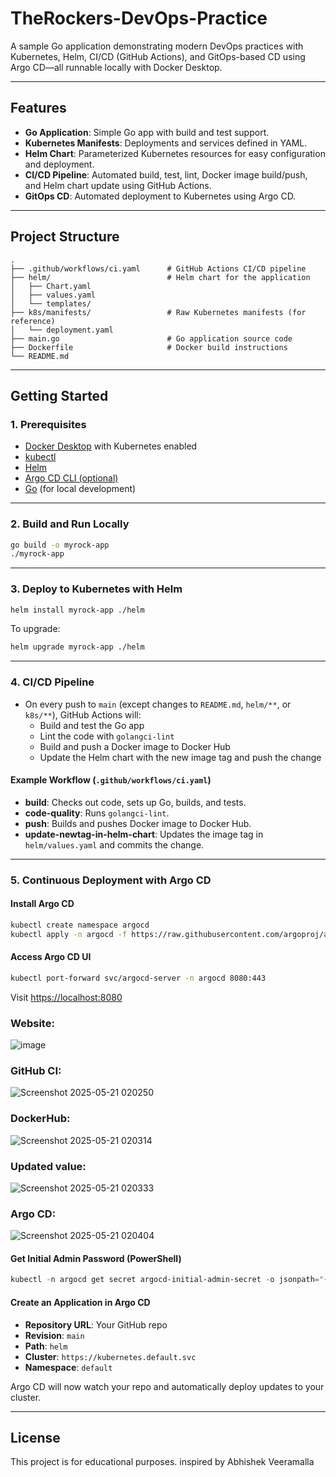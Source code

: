 # TheRockers-DevOps-Practice

A sample Go application demonstrating modern DevOps practices with Kubernetes, Helm, CI/CD (GitHub Actions), and GitOps-based CD using Argo CD—all runnable locally with Docker Desktop.

---

## Features

- **Go Application**: Simple Go app with build and test support.
- **Kubernetes Manifests**: Deployments and services defined in YAML.
- **Helm Chart**: Parameterized Kubernetes resources for easy configuration and deployment.
- **CI/CD Pipeline**: Automated build, test, lint, Docker image build/push, and Helm chart update using GitHub Actions.
- **GitOps CD**: Automated deployment to Kubernetes using Argo CD.

---

## Project Structure

```
.
├── .github/workflows/ci.yaml      # GitHub Actions CI/CD pipeline
├── helm/                          # Helm chart for the application
│   ├── Chart.yaml
│   ├── values.yaml
│   └── templates/
├── k8s/manifests/                 # Raw Kubernetes manifests (for reference)
│   └── deployment.yaml
├── main.go                        # Go application source code
├── Dockerfile                     # Docker build instructions
└── README.md
```

---

## Getting Started

### 1. Prerequisites

- [Docker Desktop](https://www.docker.com/products/docker-desktop/) with Kubernetes enabled
- [kubectl](https://kubernetes.io/docs/tasks/tools/)
- [Helm](https://helm.sh/docs/intro/install/)
- [Argo CD CLI (optional)](https://argo-cd.readthedocs.io/en/stable/cli_installation/)
- [Go](https://go.dev/doc/install) (for local development)

---

### 2. Build and Run Locally

```sh
go build -o myrock-app
./myrock-app
```

---

### 3. Deploy to Kubernetes with Helm

```sh
helm install myrock-app ./helm
```

To upgrade:
```sh
helm upgrade myrock-app ./helm
```

---

### 4. CI/CD Pipeline

- On every push to `main` (except changes to `README.md`, `helm/**`, or `k8s/**`), GitHub Actions will:
  - Build and test the Go app
  - Lint the code with `golangci-lint`
  - Build and push a Docker image to Docker Hub
  - Update the Helm chart with the new image tag and push the change

#### Example Workflow (`.github/workflows/ci.yaml`)

- **build**: Checks out code, sets up Go, builds, and tests.
- **code-quality**: Runs `golangci-lint`.
- **push**: Builds and pushes Docker image to Docker Hub.
- **update-newtag-in-helm-chart**: Updates the image tag in `helm/values.yaml` and commits the change.

---

### 5. Continuous Deployment with Argo CD

#### Install Argo CD

```sh
kubectl create namespace argocd
kubectl apply -n argocd -f https://raw.githubusercontent.com/argoproj/argo-cd/stable/manifests/install.yaml
```

#### Access Argo CD UI

```sh
kubectl port-forward svc/argocd-server -n argocd 8080:443
```
Visit [https://localhost:8080](https://localhost:8080)

### Website:
![image](https://github.com/user-attachments/assets/ee089876-9e6c-4d18-9fb5-8b1ee6882bc3)

### GitHub CI:
![Screenshot 2025-05-21 020250](https://github.com/user-attachments/assets/9a0523ec-8d8c-40a9-801d-62e312b86df1)

### DockerHub:
![Screenshot 2025-05-21 020314](https://github.com/user-attachments/assets/8645c4cd-3a96-480a-9a11-7d98f7d0fc79)

### Updated value:
![Screenshot 2025-05-21 020333](https://github.com/user-attachments/assets/03de467f-0e7c-4c63-bfc6-4d4ed43048c1)

### Argo CD:
![Screenshot 2025-05-21 020404](https://github.com/user-attachments/assets/1068d888-8351-41a8-ba8c-daa777c1d4ad)



#### Get Initial Admin Password (PowerShell)

```powershell
kubectl -n argocd get secret argocd-initial-admin-secret -o jsonpath="{.data.password}" | %{ [System.Text.Encoding]::UTF8.GetString([System.Convert]::FromBase64String($_)) }
```

#### Create an Application in Argo CD

- **Repository URL**: Your GitHub repo
- **Revision**: `main`
- **Path**: `helm`
- **Cluster**: `https://kubernetes.default.svc`
- **Namespace**: `default`

Argo CD will now watch your repo and automatically deploy updates to your cluster.

---

## License

This project is for educational purposes.
inspired by Abhishek Veeramalla
